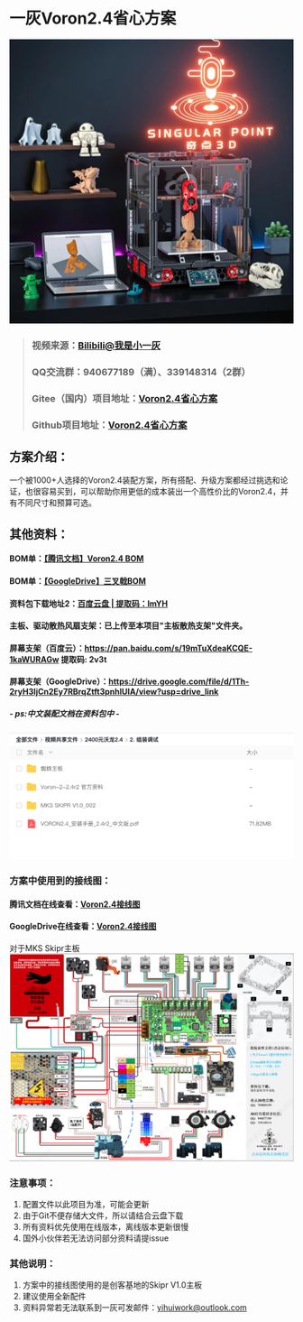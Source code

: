 # 一灰Voron2.4省心方案

![IMG_8547.JPG](IMG_8547.JPG)

>### **视频来源**：[Bilibili@我是小一灰](https://www.bilibili.com/video/BV1Cd4y1i7Pa "我是小一灰")
>### QQ交流群：940677189（满）、339148314（2群）
> ### **Gitee（国内）项目地址**：[Voron2.4省心方案](https://gitee.com/yifeilu/Voron2.4 "我是小一灰")
> ### **Github项目地址**：[Voron2.4省心方案](https://github.com/YihuiLu/Voron2.4 "我是小一灰")

## 方案介绍：
一个被1000+人选择的Voron2.4装配方案，所有搭配、升级方案都经过挑选和论证，也很容易买到，可以帮助你用更低的成本装出一个高性价比的Voron2.4，并有不同尺寸和预算可选。

## 其他资料：
#### **BOM单**：[【腾讯文档】Voron2.4 BOM](https://docs.qq.com/sheet/DYnVpeVNUTHFTaHdw "我是小一灰")
#### **BOM单**：[【GoogleDrive】三叉戟BOM](https://docs.google.com/spreadsheets/d/1P-CZUSm6V10GVYbEuxUOMceSAsGVq84E/edit?usp=drive_link&ouid=100174795811879382850&rtpof=true&sd=true "我是小一灰")


#### **资料包下载地址2**：[百度云盘 | 提取码：ImYH](https://pan.baidu.com/s/1MlJEao7r2y7Jb6WBcggHnQ?pwd=ImYH "我是小一灰")

#### 主板、驱动散热风扇支架：已上传至本项目"主板散热支架"文件夹。

#### 屏幕支架（百度云）：https://pan.baidu.com/s/19mTuXdeaKCQE-1kaWURAGw 提取码: 2v3t
#### 屏幕支架（GoogleDrive）：https://drive.google.com/file/d/1Th-2ryH3IjCn2Ey7RBrqZtft3pnhlUIA/view?usp=drive_link

##### - ps:中文装配文档在资料包中 -
![img_1.png](img_1.png)

### **方案中使用到的接线图：**
#### **腾讯文档在线查看**：[Voron2.4接线图](https://docs.qq.com/pdf/DYkVqTnBob2xzUEhR? "我是小一灰")
#### **GoogleDrive在线查看**：[Voron2.4接线图](https://drive.google.com/file/d/12_wtBbF1vBpWM0nNy4lV2uWEw3sMo3vR/view?usp=drive_link "我是小一灰")
对于MKS Skipr主板
![img_3.png](img_3.png)

### 注意事项：

1. 配置文件以此项目为准，可能会更新
2. 由于Git不便存储大文件，所以请结合云盘下载
3. 所有资料优先使用在线版本，离线版本更新很慢
4. 国外小伙伴若无法访问部分资料请提issue

### 其他说明：

1. 方案中的接线图使用的是创客基地的Skipr V1.0主板
2. 建议使用全新配件
3. 资料异常若无法联系到一灰可发邮件：yihuiwork@outlook.com